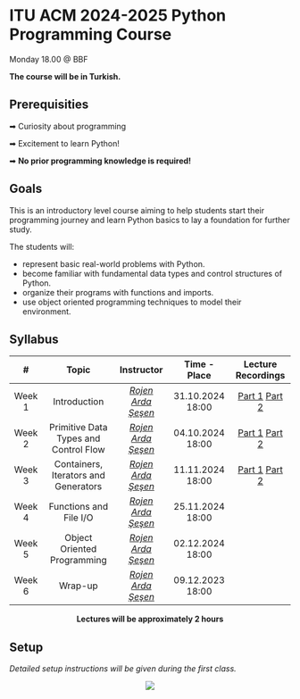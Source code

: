 # ITU ACM 2024-2025 Python Programming Course

Monday 18.00 @ BBF

**The course will be in Turkish.**

## Prerequisities

➡ Curiosity about programming

➡ Excitement to learn Python!

➡ **No prior programming knowledge is required!**

## Goals

This is an introductory level course aiming to help students start their programming journey and learn Python basics to lay a foundation for further study.

The students will:
- represent basic real-world problems with Python.
- become familiar with fundamental data types and control structures of Python.
- organize their programs with functions and imports.
- use object oriented programming techniques to model their environment.

## Syllabus

|     #           | Topic                          | Instructor                        | Time - Place                        | Lecture Recordings
| :----------------: | :-------------------------------: | :-----------------------------: | :-----------------------------: | :-----------------------------:
| Week 1 | Introduction | [*Rojen Arda Şeşen*](https://github.com/rojenarda)| 31.10.2024 18:00| [Part 1](https://youtu.be/x76-wQa8Nds) [Part 2](https://youtu.be/FXNAb17pakQ) |
| Week 2 | Primitive Data Types and Control Flow | [*Rojen Arda Şeşen*](https://github.com/rojenarda)| 04.10.2024 18:00| [Part 1](https://youtu.be/ugWAeCKGWcU) [Part 2](https://youtu.be/MLdpWKQiMbI) |
| Week 3 | Containers, Iterators and Generators | [*Rojen Arda Şeşen*](https://github.com/rojenarda)|  11.11.2024 18:00| [Part 1](https://www.youtube.com/watch?v=FhSU0liQvzk) [Part 2](https://www.youtube.com/watch?v=TeE5NQdZxCY) | 
| Week 4 | Functions and File I/O | [*Rojen Arda Şeşen*](https://github.com/rojenarda)|  25.11.2024 18:00| |
| Week 5 | Object Oriented Programming | [*Rojen Arda Şeşen*](https://github.com/rojenarda)|  02.12.2024 18:00| |
| Week 6 | Wrap-up | [*Rojen Arda Şeşen*](https://github.com/rojenarda)|  09.12.2023 18:00| |

<p align="center"><b>Lectures will be approximately 2 hours</b></p>


## Setup

*Detailed setup instructions will be given during the first class.*

<p align="center">
  <a href="//ituacm.com" target="_blank">
    <img src="https://ituacm.com/static/media/ituacm-logo-blue.86ea7d8d54489e9178fa.png">
  </a>
</p>
